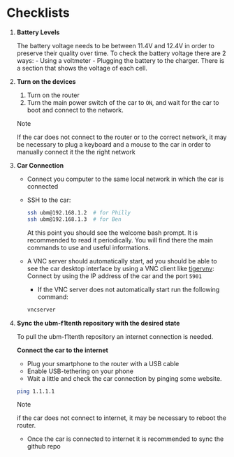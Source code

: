 # Checklists

1. **Battery Levels**

    The battery voltage needs to be between 11.4V and 12.4V in order to preserve their quality over time. To check the battery voltage there are 2 ways:
        - Using a voltmeter
        - Plugging the battery to the charger. There is a section that shows the voltage of each cell.

2. **Turn on the devices**

    1. Turn on the router
    2. Turn the main power switch of the car to `ON`, and wait for the car to boot and connect to the network.

    > [!note]
    > If the car does not connect to the router or to the correct network, it may be necessary to plug a keyboard and a mouse to the car in order to manually connect it the the right network

3. **Car Connection**

    - Connect you computer to the same local network in which the car is connected
    - SSH to the car:

        ```bash
        ssh ubm@192.168.1.2  # for Philly
        ssh ubm@192.168.1.3  # for Ben
        ```

        At this point you should see the welcome bash prompt. It is recommended to read it periodically. You will find there the main commands to use and useful informations.

    - A VNC server should automatically start, ad you should be able to see the car desktop interface by using a VNC client like [tigervnv](https://tigervnc.org/): Connect by using the IP address of the car and the port `5901`
        - If the VNC server does not automatically start run the following command:

        ```bash
        vncserver
        ```

4. **Sync the ubm-f1tenth repository with the desired state**

    To pull the ubm-f1tenth repository an internet connection is needed.

    **Connect the car to the internet**
    - Plug your smartphone to the router with a USB cable
    - Enable USB-tethering on your phone
    - Wait a little and check the car connection by pinging some website.

    ```bash
    ping 1.1.1.1
    ```

    > [!note]
    > if the car does not connect to internet, it may be necessary to reboot the router.

    - Once the car is connected to internet it is recommended to sync the github repo

